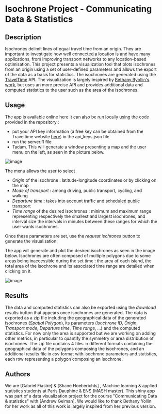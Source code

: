 # Isochrone Project - Communicating Data & Statistics

## Description

Isochrones delimit lines of equal travel time from an origin. They are important to investigate how well connected a location is and have many applications, from improving transport networks to any location-based optimisation. This project presents a visualization tool that plots isochrones from an origin using a set of user-defined parameters and allows the export of the data as a basis for statistics. The isochrones are generated using the [TravelTime](https://traveltime.com/) API. The visualization is largely inspired by [Bethany Byollin's work](https://github.com/byollin/Isolines), but uses an more precise API and provides additional data and computed statistics to the user such as the area of the isochrones.


## Usage
The app is available online [here](http://gabriel-fiastre.shinyapps.io/Isochrone-vis-app?_ga=2.149344309.2094542299.1677432014-1284112226.1677265408)
It can also be run locally using the code provided in the repository : 
* put your API key information (a free key can be obtained from the Traveltime website [here](https://traveltime.com/features/distance-matrix#sign-up-form)) in the api_keys.json file
* run the server.R file 
* Tadam. This will generate a window presenting a map and the user menu on the left, as seen in the picture below. 

![image](https://user-images.githubusercontent.com/73693706/220354645-8d04dccf-9ca8-4e46-a2bc-ffa989b5252c.png)


The menu allows the user to select 
- *Origin* of the isochrone : latitude-longitude coordinates or by clicking on the map
- *Mode of transport* : among driving, public transport, cycling, and walking
- *Departure time* : takes into account traffic and scheduled public transport 
- *Time range* of the desired isochrones : minimum and maximum range representing respectively the smallest and largest isochrones, and interval size the intervals in minutes between these ranges for which the user wants isochrones. 

Once these parameters are set, use the *request ischrones* button to generate the visualisation.

The app will generate and plot the desired isochrones as seen in the image below. Isochrones are often composed of multiple polygons due to some areas being inaccessible during the set time : the area of each island, the total area of the isochrone and its associated time range are detailed when clicking on it.

![image](https://user-images.githubusercontent.com/73693706/220373966-293b3597-e88c-47e8-a643-362681c73948.png)

## Results
The data and computed statistics can also be exported using the *download results* button that appears once isochrones are generated. 
The data is exported as a zip file including the geographical data of the generated isochrones (*Spatial Polygon*), its parameters (*Isochrone ID*, *Origin*, *Transport mode*, *Departure time*, *Time range*, ...) and the computed statistics. For now only the area is supported but we are working on adding other metrics, in particular to quantify the symmetry or area distribution of isochrones.
The zip file contains 4 files in different formats containing the geographical data of the polygons composing the isochrones, and an additional results file in csv format with isochrone parameters and statistics, each row representing a polygon composing an isochrone.


## Authors
We are [Gabriel Fiastre] & [Shane Hoeberichts] , Machine learning & applied statistics students at Paris Dauphine & ENS (MASH master). This shiny app was part of a data visualization project for the course "Communicating Data & statistics" with [Andrew Gelman]. We would like to thank Bethany Yollin for her work as all of this work is largely inspired from her previous version.


